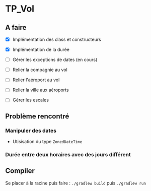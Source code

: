 # TP_Vol

## A faire
- [x] Implémentation des class et constructeurs
- [x] Implémentation de la durée
- [ ] Gérer les exceptions de dates (en cours)
- [ ] Relier la compagnie au vol 
- [ ] Relier l'aéroport au vol
- [ ] Relier la ville aux aéroports
- [ ] Gérer les escales


## Problème rencontré
### Manipuler des dates
- Utisisation du type `ZonedDateTime`
### Durée entre deux horaires avec des jours différent


## Compiler

Se placer à la racine puis faire : `./gradlew build` puis `./gradlew run` 
